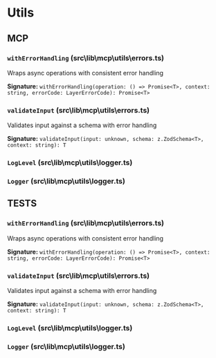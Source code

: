 # Utils


## MCP

### `withErrorHandling` (src\lib\mcp\utils\errors.ts)
Wraps async operations with consistent error handling

**Signature:** `withErrorHandling(operation: () => Promise<T>, context: string, errorCode: LayerErrorCode): Promise<T>`

### `validateInput` (src\lib\mcp\utils\errors.ts)
Validates input against a schema with error handling

**Signature:** `validateInput(input: unknown, schema: z.ZodSchema<T>, context: string): T`

### `LogLevel` (src\lib\mcp\utils\logger.ts)


### `Logger` (src\lib\mcp\utils\logger.ts)



## TESTS

### `withErrorHandling` (src\lib\mcp\utils\errors.ts)
Wraps async operations with consistent error handling

**Signature:** `withErrorHandling(operation: () => Promise<T>, context: string, errorCode: LayerErrorCode): Promise<T>`

### `validateInput` (src\lib\mcp\utils\errors.ts)
Validates input against a schema with error handling

**Signature:** `validateInput(input: unknown, schema: z.ZodSchema<T>, context: string): T`

### `LogLevel` (src\lib\mcp\utils\logger.ts)


### `Logger` (src\lib\mcp\utils\logger.ts)
